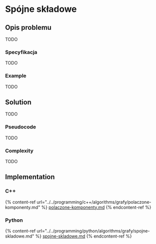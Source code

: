 # Spójne składowe

## Opis problemu

TODO

### Specyfikacja

TODO

### Example

TODO

## Solution

TODO

### Pseudocode

TODO

### Complexity

TODO

## Implementation

### C++

{% content-ref url="../../programming/c++/algorithms/grafy/polaczone-komponenty.md" %}
[polaczone-komponenty.md](../../programming/c++/algorithms/grafy/polaczone-komponenty.md)
{% endcontent-ref %}

### Python

{% content-ref url="../../programming/python/algorithms/grafy/spojne-skladowe.md" %}
[spojne-skladowe.md](../../programming/python/algorithms/grafy/spojne-skladowe.md)
{% endcontent-ref %}
